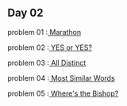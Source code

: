 ## Day 02

problem 01 :[ Marathon ](https://codeforces.com/contest/1692/problem/A)

problem 02 :[ YES or YES? ](https://codeforces.com/contest/1703/problem/A)

problem 03 :[ All Distinct ](https://codeforces.com/contest/1692/problem/B)

problem 04 :[ Most Similar Words](https://codeforces.com/contest/1676/problem/C)

problem 05 :[ Where's the Bishop? ](https://codeforces.com/contest/1692/problem/C)

